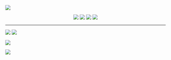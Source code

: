 ![](https://api.xecades.xyz/api?email=worldhim%40hotmail.com&github=WorldHim&bilibili=WorldHim&codeforces=WorldHim&luogu=WorldHim&img=2)

<!-- Badges -->
<div align="center">
<a herf="https://github.com/WorldHim"><img src="https://img.shields.io/badge/dynamic/json?url=https%3A%2F%2Fapi.swo.moe%2Fstats%2Fgithub%2FWorldHim&query=count&color=181717&label=GitHub&labelColor=282c34&logo=github&suffix=+follows&cacheSeconds=3600" /></a>
<a herf="https://space.bilibili.com/565437509"><img src="https://img.shields.io/badge/dynamic/json?url=https%3A%2F%2Fapi.swo.moe%2Fstats%2Fbilibili%2F565437509&query=count&color=282c34&label=%E5%93%94%E5%93%A9%E5%93%94%E5%93%A9&labelColor=FE7398&logo=data%3Aimage%2Fpng%3Bbase64%2CiVBORw0KGgoAAAANSUhEUgAAAGAAAABgCAYAAADimHc4AAAD7ElEQVR4nO2dW9WrMBCFK6ESkFAJSKiESqgEHCABCZWAhEpAAhL2ecik5dDc%2FpXLBDLfWnlqy0xmJ5BMQnq5CIIgCIIgCIIgCIIgCEIBAHQAemYfrgCunD6wAKAHsEKxALgx+bCQD8%2FS9tmgVqeDr1lLigDgZvDhXso+K9TyTBQRwRJ8AHjntl0Flh5QRAQK%2FmKxPeayWx2OXpBNBKiHvi34b7T2MC4pAvW6twR%2FRwkRKPizBN8CgEcuESj4Lwm+BwBjahEk+H8EwJRKhOaCDzW8e1JLfkUUH1NgmR3XmHffHR1l+72BSs8d7w8U+JDAnZERQMcV+CtUi7dNqFqibB4J7vtrq7xKCuAasbTMXCL4T+5aVk6+2xHUrWdhruAR6HIJcOeu2UHI8zyAe2ytWfEdWz9PVvQ8YAmIQ5dDAB9LFsMVAv8oMO2zAGrC5WNIarRiAuKR9jYEd9pY08aa6uUzIHGRdkgKd8pY0yc1WjEBAqypDYoAG0QAZkQAZkQAZkQAZk4vANQenjsSzS3I%2FwcSbXU5jQBUkRtdf4Rar90v8kSv3+I3ffCCSpk8I%2Fw+lgDkdI%2Fv2rEp2CaiWm1AsDQLlDAD+dlFXLMeAaCSeLZdaSFE5VUQNot38cKuEeBgAsSuG0flVZBmEanbXfNQAsS0fgBYIn2fIu3%2FBBMHEyBmDXlFfA8IzeHb+Ems4WAChKykrVA9ZfsQTL57jXzRg4A5wC%2FA8N4ADiZAZwm2XjW75Qh2KOTfA0p4kygPw28OJcCVgn3nDnYo2EwEYRgGH0qAMyICMCMCMCMCMCMCMCMCMCMCfP3qwHDOQ4AAUekTk8FaBRihJnZdYbvtCGC7LvmkM63GjVDINPFrQgCq5ETXfmMzI90FXzPvfqt7x4rEu%2FZaEcCUxFvgz2zO+BUn6UkoaEEAsptiMSX5e8FoRYCN7cVgb4Vq7U%2FH50Pq4JNP7Qiw8UFnJwcK+tXy+Wj6PLEvPgHSHv5UgwA1IQIwwyFAyLJin9RoxYgAzAQIkPwNmf26busC+OIx5TDqo5nDT+F%2FSS%2F9CYzwb+No49zNy2evkYv0LywGGAXUvp6eSneycqOic0w20k7CNgKE7jJunSGLACTCxF27ylmQc98T5MQUH49swd+I0HPXslLKnT0N+wnkrTKi9JZL%2FL9i1SorMmdeQ4TQQ7OFMxIMzGD45w8nUL1im7efENZLJpgPSw0pfz0cdt4U3230Td%2FTvx2R6d2FrHhEWLkq5PELOMsRPHCPnAZGv1xJteL7jbJiaW3sB2nDvPC%2FosSYvjRQz4cJ6n7KO3rYQL7M+L6nVtfDVRAEQRAEQRAEQRAEIZ5%2FSAXmdfXaoQsAAAAASUVORK5CYII%3D&suffix=+%E5%85%B3%E6%B3%A8&cacheSeconds=3600" /></a>
<a herf="https://steamcommunity.com/profiles/76561199193599352"><img src="https://img.shields.io/badge/dynamic/json?url=https%3A%2F%2Fapi.swo.moe%2Fstats%2Fsteamfriends%2F76561199193599352&query=count&color=0b1a37&label=Steam&labelColor=134375&logo=steam&suffix=+friends&cacheSeconds=3600" /></a>
<a herf="https://badges.toozhao.com/stats/01GF5PT6V9X8C5NXK7PWNF2QH3"><img src="https://badges.toozhao.com/badges/01GF5PT6V9X8C5NXK7PWNF2QH3/green.svg" /></a>
</div>

--------
[![](https://gh.worldhim.eu.org/api?username=WorldHim&show_icons=true&locale=cn)](https://github.com/WorldHim)
[![](https://gh.worldhim.eu.org/api/top-langs/?username=WorldHim&locale=cn)](https://github.com/WorldHim)

[![](https://fastly.jsdelivr.net/gh/WorldHim/worldhim@output/github-snake.svg)](https://github.com/WorldHim)

<!--START_SECTION:waka-->
<!--END_SECTION:waka-->

[![](https://fastly.jsdelivr.net/gh/WorldHim/worldhim@main/assets/bottom.svg)](https://github.com/WorldHim)
